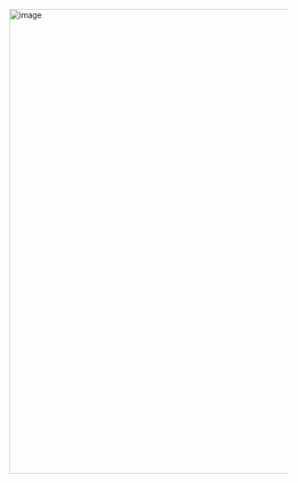 <img width="839" alt="image" src="https://github.com/user-attachments/assets/8a599eee-1851-4461-b7dd-59b7417a39c0" />
